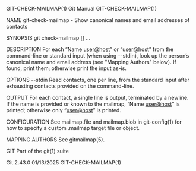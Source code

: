 GIT-CHECK-MAILMAP(1)							  Git Manual							  GIT-CHECK-MAILMAP(1)

NAME
       git-check-mailmap - Show canonical names and email addresses of contacts

SYNOPSIS
       git check-mailmap [<options>] <contact>...

DESCRIPTION
       For each “Name <user@host>” or “<user@host>” from the command-line or standard input (when using --stdin), look up the person’s canonical name and
       email address (see "Mapping Authors" below). If found, print them; otherwise print the input as-is.

OPTIONS
       --stdin
	   Read contacts, one per line, from the standard input after exhausting contacts provided on the command-line.

OUTPUT
       For each contact, a single line is output, terminated by a newline. If the name is provided or known to the mailmap, “Name <user@host>” is printed;
       otherwise only “<user@host>” is printed.

CONFIGURATION
       See mailmap.file and mailmap.blob in git-config(1) for how to specify a custom .mailmap target file or object.

MAPPING AUTHORS
       See gitmailmap(5).

GIT
       Part of the git(1) suite

Git 2.43.0								  01/13/2025							  GIT-CHECK-MAILMAP(1)
